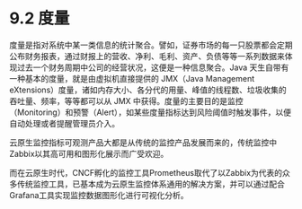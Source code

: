 # 9.2 度量

度量是指对系统中某一类信息的统计聚合。譬如，证券市场的每一只股票都会定期公布财务报表，通过财报上的营收、净利、毛利、资产、负债等等一系列数据来体现过去一个财务周期中公司的经营状况，这便是一种信息聚合。Java 天生自带有一种基本的度量，就是由虚拟机直接提供的 JMX（Java Management eXtensions）度量，诸如内存大小、各分代的用量、峰值的线程数、垃圾收集的吞吐量、频率，等等都可以从 JMX 中获得。度量的主要目的是监控（Monitoring）和预警（Alert），如某些度量指标达到风险阈值时触发事件，以便自动处理或者提醒管理员介入。

云原生监控指标可观测产品大都是从传统的监控产品发展而来的，传统监控中Zabbix以其高可用和图形化展示而广受欢迎。

而在云原生时代，CNCF孵化的监控工具Prometheus取代了以Zabbix为代表的众多传统监控工具，已基本成为云原生监控体系通用的解决方案，并可以通过配合Grafana工具实现监控数据图形化进行可视化分析。